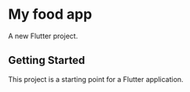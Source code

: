 # My food app

A new Flutter project.

## Getting Started

This project is a starting point for a Flutter application.

